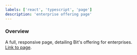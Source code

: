 ```yaml
---
labels: ['react', 'typescript', 'page']
description: 'enterprise offering page'
---
```


### Overview
  
A full, responsive page, detailing Bit's offering for enterprises.  
[Link to page](https://bit.dev/enterprise).